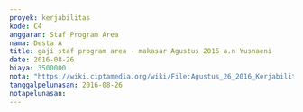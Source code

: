 ```yaml
---
proyek: kerjabilitas
kode: C4
anggaran: Staf Program Area
nama: Desta A
title: gaji staf program area - makasar Agustus 2016 a.n Yusnaeni
date: 2016-08-26
biaya: 3500000
nota: "https://wiki.ciptamedia.org/wiki/File:Agustus_26_2016_Kerjabilitas_C4_gaji_staf_program_area_makasar_yusnaeni.png"
tanggalpelunasan: 2016-08-26
notapelunasan:
---
```

